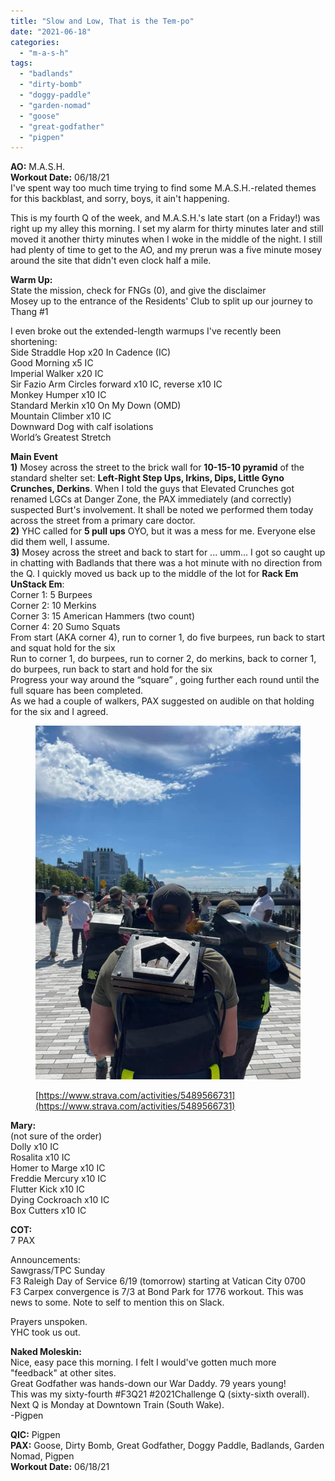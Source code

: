 ```yaml
---
title: "Slow and Low, That is the Tem-po"
date: "2021-06-18"
categories: 
  - "m-a-s-h"
tags: 
  - "badlands"
  - "dirty-bomb"
  - "doggy-paddle"
  - "garden-nomad"
  - "goose"
  - "great-godfather"
  - "pigpen"
---
```


**AO:** M.A.S.H.  
**Workout Date:** 06/18/21  
I've spent way too much time trying to find some M.A.S.H.-related themes for this backblast, and sorry, boys, it ain't happening.  
  
This is my fourth Q of the week, and M.A.S.H.'s late start (on a Friday!) was right up my alley this morning. I set my alarm for thirty minutes later and still moved it another thirty minutes when I woke in the middle of the night. I still had plenty of time to get to the AO, and my prerun was a five minute mosey around the site that didn't even clock half a mile.

**Warm Up:**  
State the mission, check for FNGs (0), and give the disclaimer  
Mosey up to the entrance of the Residents' Club to split up our journey to Thang #1  
  
I even broke out the extended-length warmups I've recently been shortening:  
Side Straddle Hop x20 In Cadence (IC)  
Good Morning x5 IC  
Imperial Walker x20 IC  
Sir Fazio Arm Circles forward x10 IC, reverse x10 IC  
Monkey Humper x10 IC  
Standard Merkin x10 On My Down (OMD)  
Mountain Climber x10 IC  
Downward Dog with calf isolations  
World’s Greatest Stretch

**Main Event**  
**1)** Mosey across the street to the brick wall for **10-15-10 pyramid** of the standard shelter set: **Left-Right Step Ups, Irkins, Dips, Little Gyno Crunches, Derkins**. When I told the guys that Elevated Crunches got renamed LGCs at Danger Zone, the PAX immediately (and correctly) suspected Burt's involvement. It shall be noted we performed them today across the street from a primary care doctor.  
**2)** YHC called for **5 pull ups** OYO, but it was a mess for me. Everyone else did them well, I assume.  
**3)** Mosey across the street and back to start for ... umm... I got so caught up in chatting with Badlands that there was a hot minute with no direction from the Q. I quickly moved us back up to the middle of the lot for **Rack Em UnStack Em**:  
Corner 1: 5 Burpees  
Corner 2: 10 Merkins  
Corner 3: 15 American Hammers (two count)  
Corner 4: 20 Sumo Squats  
From start (AKA corner 4), run to corner 1, do five burpees, run back to start and squat hold for the six  
Run to corner 1, do burpees, run to corner 2, do merkins, back to corner 1, do burpees, run back to start and hold for the six  
Progress your way around the “square” , going further each round until the full square has been completed.  
As we had a couple of walkers, PAX suggested on audible on that holding for the six and I agreed.

<figure>

![](images/image-3.png)

<figcaption>

[https://www.strava.com/activities/5489566731](https://www.strava.com/activities/5489566731)

</figcaption>

</figure>

**Mary:**  
(not sure of the order)  
Dolly x10 IC  
Rosalita x10 IC  
Homer to Marge x10 IC  
Freddie Mercury x10 IC  
Flutter Kick x10 IC  
Dying Cockroach x10 IC  
Box Cutters x10 IC

**COT:**  
7 PAX  
  
Announcements:  
Sawgrass/TPC Sunday  
F3 Raleigh Day of Service 6/19 (tomorrow) starting at Vatican City 0700  
F3 Carpex convergence is 7/3 at Bond Park for 1776 workout. This was news to some. Note to self to mention this on Slack.  
  
Prayers unspoken.  
YHC took us out.

**Naked Moleskin:**  
Nice, easy pace this morning. I felt I would've gotten much more "feedback" at other sites.  
Great Godfather was hands-down our War Daddy. 79 years young!  
This was my sixty-fourth #F3Q21 #2021Challenge Q (sixty-sixth overall). Next Q is Monday at Downtown Train (South Wake).  
\-Pigpen

**QIC:** Pigpen  
**PAX:** Goose, Dirty Bomb, Great Godfather, Doggy Paddle, Badlands, Garden Nomad, Pigpen  
**Workout Date:** 06/18/21
